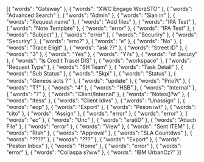 [{
	"words": "Gatsway"
}, {
	"words": "XWC Engage WorzSTO"
}, {
	"words": "Advanced Search"
}, {
	"words": "Admin"
}, {
	"words": "Sian in"
}, {
	"words": "Request name"
}, {
	"words": "Add files"
}, {
	"words": "IPA Test"
}, {
	"words": "Note Template"
}, {
	"words": "error"
}, {
	"words": "IPA Test"
}, {
	"words": "Subject"
}, {
	"words": "error"
}, {
	"words": "Securiry"
}, {
	"words": "Securiry"
}, {
	"words": "erro?"
}, {
	"words": "e"
}, {
	"words": "No"
}, {
	"words": "Trace Eligit"
}, {
	"words": "ask ??"
}, {
	"words": "Street ID"
}, {
	"words": "3"
}, {
	"words": "Yes"
}, {
	"words": "Y?s"
}, {
	"words": "of Secuty"
}, {
	"words": "Is Credit Trasel DIS"
}, {
	"words": "workspace"
}, {
	"words": "Request Type"
}, {
	"words": "SH Team"
}, {
	"words": "Task Detail"
}, {
	"words": "Sub  Status"
}, {
	"words": "Skpi"
}, {
	"words": "Status"
}, {
	"words": "Geneos acts？"
}, {
	"words": "update"
}, {
	"words": "Prio?t"
}, {
	"words": "T?"
}, {
	"words": "4"
}, {
	"words": "HSB"
}, {
	"words": "Internal"
}, {
	"words": "?"
}, {
	"words": "Client/Internal"
}, {
	"words": "Notes()?w"
}, {
	"words": "Itess"
}, {
	"words": "Client Idivs"
}, {
	"words": "Unassign"
}, {
	"words": "eop"
}, {
	"words": "Export"
}, {
	"words": "Peson iwt"
}, {
	"words": "cito"
}, {
	"words": "Assign"
}, {
	"words": "error"
}, {
	"words": "error"
}, {
	"words": "ec"
}, {
	"words": "Unc"
}, {
	"words": "eratiD"
}, {
	"words": "Attach File"
}, {
	"words": "error"
}, {
	"words": "View"
}, {
	"words": "Sent ITEM"
}, {
	"words": "Rtsh"
}, {
	"words": "Approval"
}, {
	"words": "SLA Countdws"
}, {
	"words": "????"
}, {
	"words": "???"
}, {
	"words": "Export"
}, {
	"words": "Peston Inbox"
}, {
	"words": "Home"
}, {
	"words": "error"
}, {
	"words": "error"
}, {
	"words": "Collaspa s?ww"
}, {
	"words": "IBM UrbanCz?"
}]
